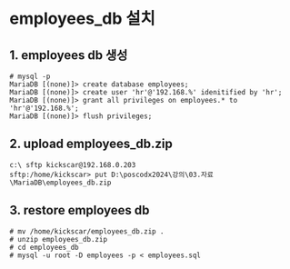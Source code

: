 # employees_db 설치
## 1. employees db 생성
```
# mysql -p
MariaDB [(none)]> create database employees;
MariaDB [(none)]> create user 'hr'@'192.168.%' idenitified by 'hr';
MariaDB [(none)]> grant all privileges on employees.* to 'hr'@'192.168.%';
MariaDB [(none)]> flush privileges;
```
## 2. upload employees_db.zip
```
c:\ sftp kickscar@192.168.0.203
sftp:/home/kickscar> put D:\poscodx2024\강의\03.자료\MariaDB\employees_db.zip
```

## 3. restore employees db
```
# mv /home/kickscar/employees_db.zip .
# unzip employees_db.zip
# cd employees_db
# mysql -u root -D employees -p < employees.sql
```
